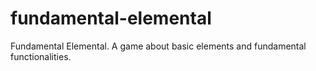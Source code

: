 # fundamental-elemental
Fundamental Elemental. A game about basic elements and fundamental functionalities. 
